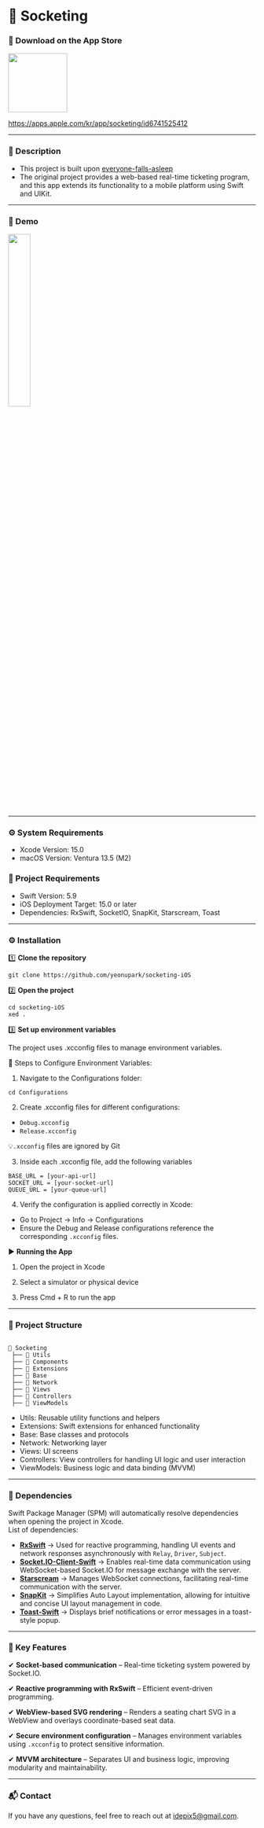 # 🚀 Socketing

### 📲 Download on the App Store
<a href="https://apps.apple.com/kr/app/socketing/id6741525412">
    <img src="https://github.com/user-attachments/assets/4c37a2ce-69b1-4f4b-9ef3-6ece2f0979d8" width="120">
</a>

https://apps.apple.com/kr/app/socketing/id6741525412  

---
### 📝 Description
- This project is built upon [everyone-falls-asleep](https://github.com/everyone-falls-asleep)
- The original project provides a web-based real-time ticketing program, and this app extends its functionality to a mobile platform using Swift and UIKit.  
---
### 🎥 Demo

<img src="https://github.com/user-attachments/assets/7a4f35c1-73ba-42df-8665-2e13461b0f5a" width="30%">


---
### ⚙️ System Requirements
- Xcode Version: 15.0
- macOS Version: Ventura 13.5 (M2)

### 🔧 Project Requirements
- Swift Version: 5.9
- iOS Deployment Target: 15.0 or later
- Dependencies: RxSwift, SocketIO, SnapKit, Starscream, Toast
  
---
### ⚙️ Installation

1️⃣ **Clone the repository**
```
git clone https://github.com/yeonupark/socketing-iOS
```
2️⃣ **Open the project**
```
cd socketing-iOS
xed .
``` 
3️⃣ **Set up environment variables**   

The project uses .xcconfig files to manage environment variables.     

🔹 Steps to Configure Environment Variables:
1. Navigate to the Configurations folder:
```
cd Configurations
```
2. Create .xcconfig files for different configurations:
- ```Debug.xcconfig```
- ```Release.xcconfig```
  
💡```.xcconfig``` files are ignored by Git

3. Inside each .xcconfig file, add the following variables
```
BASE_URL = [your-api-url]
SOCKET_URL = [your-socket-url]
QUEUE_URL = [your-queue-url]
```
4. Verify the configuration is applied correctly in Xcode:
- Go to Project → Info → Configurations
- Ensure the Debug and Release configurations reference the corresponding ```.xcconfig``` files.

▶️ **Running the App**

1. Open the project in Xcode

2. Select a simulator or physical device

3. Press Cmd + R to run the app

---
### 📌 Project Structure
```

📂 Socketing
 ├── 📂 Utils          
 ├── 📂 Components     
 ├── 📂 Extensions     
 ├── 📂 Base          
 ├── 📂 Network        
 ├── 📂 Views          
 ├── 📂 Controllers    
 ├── 📂 ViewModels     

```
- Utils: Reusable utility functions and helpers
- Extensions: Swift extensions for enhanced functionality
- Base: Base classes and protocols
- Network: Networking layer
- Views: UI screens
- Controllers: View controllers for handling UI logic and user interaction
- ViewModels: Business logic and data binding (MVVM)
---

### 🔗 Dependencies

Swift Package Manager (SPM) will automatically resolve dependencies when opening the project in Xcode.     
List of dependencies:  

- **[RxSwift](https://github.com/ReactiveX/RxSwift)** → Used for reactive programming, handling UI events and network responses asynchronously with `Relay`, `Driver`, `Subject`.  
- **[Socket.IO-Client-Swift](https://github.com/socketio/socket.io-client-swift)** → Enables real-time data communication using WebSocket-based Socket.IO for message exchange with the server.
- **[Starscream](https://github.com/daltoniam/Starscream)** → Manages WebSocket connections, facilitating real-time communication with the server.    
- **[SnapKit](https://github.com/SnapKit/SnapKit)** → Simplifies Auto Layout implementation, allowing for intuitive and concise UI layout management in code.  
- **[Toast-Swift](https://github.com/scalessec/Toast-Swift.git)** → Displays brief notifications or error messages in a toast-style popup.  

---
### 🌟 Key Features

✔ **Socket-based communication** – Real-time ticketing system powered by Socket.IO.

✔ **Reactive programming with RxSwift** – Efficient event-driven programming.  

✔ **WebView-based SVG rendering** – Renders a seating chart SVG in a WebView and overlays coordinate-based seat data.

✔ **Secure environment configuration** –  Manages environment variables using `.xcconfig` to protect sensitive information.

✔ **MVVM architecture** – Separates UI and business logic, improving modularity and maintainability.

---

### 📬 Contact

If you have any questions, feel free to reach out at [idepix5@gmail.com](mailto:idepix5@gmail.com).

